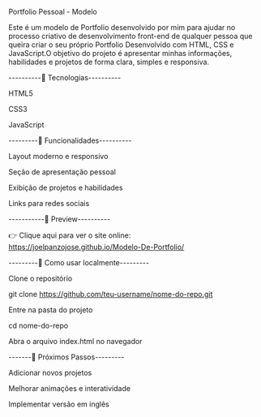 Portfolio Pessoal - Modelo

Este é um modelo de Portfolio desenvolvido por mim para ajudar no processo criativo de desenvolvimento front-end de qualquer pessoa que queira criar o seu próprio Portfolio
Desenvolvido com HTML, CSS e JavaScript.O objetivo do projeto é apresentar minhas informações, habilidades e projetos de forma clara, simples e responsiva.

----------🚀 Tecnologias----------

HTML5

CSS3

JavaScript

---------🎨 Funcionalidades----------

Layout moderno e responsivo

Seção de apresentação pessoal

Exibição de projetos e habilidades

Links para redes sociais

-----------📸 Preview----------

👉 Clique aqui para ver o site online: https://joelpanzojose.github.io/Modelo-De-Portfolio/

---------📂 Como usar localmente---------

Clone o repositório

git clone https://github.com/teu-username/nome-do-repo.git


Entre na pasta do projeto

cd nome-do-repo


Abra o arquivo index.html no navegador

-------📌 Próximos Passos---------

Adicionar novos projetos

Melhorar animações e interatividade

Implementar versão em inglês
